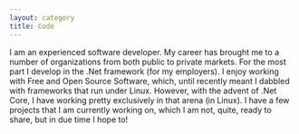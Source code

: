 ```yaml
---
layout: category
title: Code
---
```


I am an experienced software developer. My career has brought me to a number of organizations from both public to private markets. For the most part I develop in the .Net framework (for my employers). I enjoy working with Free and Open Source Software, which, until recently meant I dabbled with frameworks that run under Linux. However, with the advent of .Net Core, I have working pretty exclusively in that arena (in Linux). I have a few projects that I am currently working on, which I am not, quite, ready to share, but in due time I hope to!

